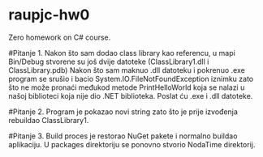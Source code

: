 # raupjc-hw0
Zero homework on C# course.

#Pitanje 1.
Nakon što sam dodao class library kao referencu, u mapi Bin/Debug stvorene su još dvije datoteke (ClassLibrary1.dll i ClassLibrary.pdb)
Nakon što sam maknuo .dll datoteku i pokrenuo .exe program se srušio i bacio System.IO.FileNotFoundException iznimku zato što ne može pronaći međukod metode PrintHelloWorld koja se nalazi u našoj biblioteci koja nije dio .NET biblioteka.
Poslat ću .exe i .dll datoteke.

#Pitanje 2.
Program je pokazao novi string zato što je prije izvođenja rebuildao ClassLibrary1.

#Pitanje 3.
Build proces je restorao NuGet pakete i normalno buildao aplikaciju. U packages direktoriju se ponovno stvorio NodaTime direktorij.
